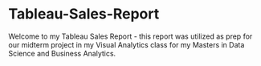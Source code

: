 # Tableau-Sales-Report

Welcome to my Tableau Sales Report - this report was utilized as prep for our midterm project in my Visual Analytics class for my Masters in Data Science and Business Analytics.
